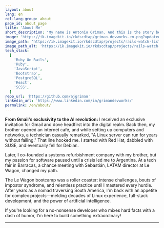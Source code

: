 ```yaml
---
layout: about
lang: en
rel-lang-group: about
page_id: about_page
title: 'About Me'
short_description: 'My name is Antonio Griman. And this is the story behind the code.'
image: 'https://ik.imagekit.io/rkdscdtap/griman-devworks-en.png?updatedAt=1749826326105'
image_path: 'https://ik.imagekit.io/rkdscdtap/projects/rails-watch-list2.png?updatedAt=1749384855468'
image_path_alt: 'https://ik.imagekit.io/rkdscdtap/projects/rails-watch-list3.png?updatedAt=1749384880152'
tech_stack:
  [
    'Ruby On Rails',
    'Ruby',
    'JavaScript',
    'Bootstrap',
    'PostgreSQL',
    'React',
    'SCSS',
  ]
repo_url: 'https://github.com/ajgriman'
linkedin_url: 'https://www.linkedin.com/in/grimandevworks/'
permalink: /en/about/
---
```


**From Gmail's exclusivity to the AI revolution:**
I received an exclusive invitation for Gmail and dove headfirst into the digital realm. Back then, my brother opened an internet café, and while setting up computers and networks, a technician casually remarked, "A Linux server can run for years without failing." That line hooked me. I started with Red Hat, dabbled with SUSE, and eventually fell for Debian.

Later, I co-founded a systems refurbishment company with my brother, but my passion for software paused until a crisis led me to Argentina. At a tech fair in Barracas, a chance meeting with Sebastián, LATAM director at Le Wagon, changed my path.

The Le Wagon bootcamp was a roller coaster: intense challenges, bouts of impostor syndrome, and relentless practice until I mastered every hurdle. After years as a nomad traversing South America, I'm back with an appetite for complex projects—melding decades of Linux experience, full-stack development, and the power of artificial intelligence.

If you're looking for a no-nonsense developer who mixes hard facts with a dash of humor, I'm here to build something extraordinary!


---

